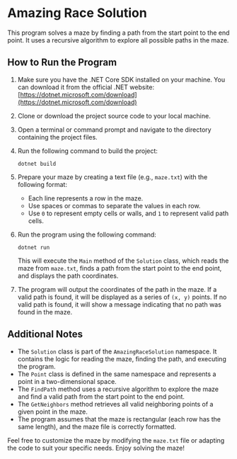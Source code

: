 # Amazing Race Solution

This program solves a maze by finding a path from the start point to the end point. It uses a recursive algorithm to explore all possible paths in the maze.

## How to Run the Program

1. Make sure you have the .NET Core SDK installed on your machine. You can download it from the official .NET website: [https://dotnet.microsoft.com/download](https://dotnet.microsoft.com/download)

2. Clone or download the project source code to your local machine.

3. Open a terminal or command prompt and navigate to the directory containing the project files.

4. Run the following command to build the project:

   ```shell
   dotnet build
   ```

5. Prepare your maze by creating a text file (e.g., `maze.txt`) with the following format:
   - Each line represents a row in the maze.
   - Use spaces or commas to separate the values in each row.
   - Use `0` to represent empty cells or walls, and `1` to represent valid path cells.

6. Run the program using the following command:

   ```shell
   dotnet run 
   ```

   This will execute the `Main` method of the `Solution` class, which reads the maze from `maze.txt`, finds a path from the start point to the end point, and displays the path coordinates.

7. The program will output the coordinates of the path in the maze. If a valid path is found, it will be displayed as a series of `(x, y)` points. If no valid path is found, it will show a message indicating that no path was found in the maze.

## Additional Notes

- The `Solution` class is part of the `AmazingRaceSolution` namespace. It contains the logic for reading the maze, finding the path, and executing the program.
- The `Point` class is defined in the same namespace and represents a point in a two-dimensional space.
- The `FindPath` method uses a recursive algorithm to explore the maze and find a valid path from the start point to the end point.
- The `GetNeighbors` method retrieves all valid neighboring points of a given point in the maze.
- The program assumes that the maze is rectangular (each row has the same length), and the maze file is correctly formatted.

Feel free to customize the maze by modifying the `maze.txt` file or adapting the code to suit your specific needs. Enjoy solving the maze!
